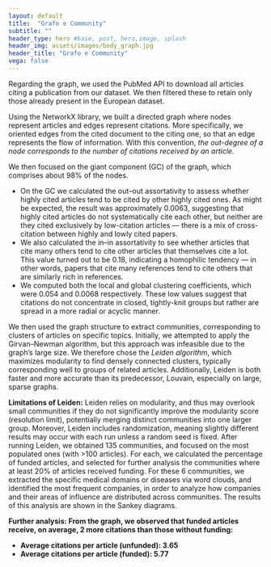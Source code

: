 ```yaml
---
layout: default
title:  "Grafo e Community"
subtitle: ""
header_type: hero #base, post, hero,image, splash
header_img: assets/images/body_graph.jpg
header_title: "Grafo e Community"
vega: false
---
```

Regarding the graph, we used the PubMed API to download all articles citing a publication from our dataset. We then filtered these to retain only those already present in the European dataset.

Using the NetworkX library, we built a directed graph where nodes represent articles and edges represent citations. More specifically, we oriented edges from the cited document to the citing one, so that an edge represents the flow of information. With this convention, *the out-degree of a node corresponds to the number of citations received by an article.*


We then focused on the giant component (GC) of the graph, which comprises about 98% of the nodes. 

<ul>
  <li> On the GC we calculated the out–out assortativity to assess whether highly cited articles tend to be cited by other highly cited ones. As might be expected, the result was approximately 0.0063, suggesting that highly cited articles do not systematically cite each other, but neither are they cited exclusively by low-citation articles — there is a mix of cross-citation between highly and lowly cited papers.
</li>
  <li>We also calculated the in–in assortativity to see whether articles that cite many others tend to cite other articles that themselves cite a lot. This value turned out to be 0.18, indicating a homophilic tendency — in other words, papers that cite many references tend to cite others that are similarly rich in references.
</li>
  <li>We computed both the local and global clustering coefficients, which were 0.054 and 0.0068 respectively. These low values suggest that citations do not concentrate in closed, tightly-knit groups but rather are spread in a more radial or acyclic manner.
</li>
</ul>

We then used the graph structure to extract communities, corresponding to clusters of articles on specific topics. Initially, we attempted to apply the Girvan–Newman algorithm, but this approach was infeasible due to the graph’s large size. We therefore chose the *Leiden algorithm*, which maximizes modularity to find densely connected clusters, typically corresponding well to groups of related articles. Additionally, Leiden is both faster and more accurate than its predecessor, Louvain, especially on large, sparse graphs.
 
<strong>Limitations of Leiden:</strong>
 Leiden relies on modularity, and thus may overlook small communities if they do not significantly improve the modularity score (resolution limit), potentially merging distinct communities into one larger group. Moreover, Leiden includes randomization, meaning slightly different results may occur with each run unless a random seed is fixed.
After running Leiden, we obtained 135 communities, and focused on the most populated ones (with >100 articles). For each, we calculated the percentage of funded articles, and selected for further analysis the communities where at least 20% of articles received funding.
For these 6 communities, we extracted the specific medical domains or diseases via word clouds, and identified the most frequent companies, in order to analyze how companies and their areas of influence are distributed across communities. The results of this analysis are shown in the Sankey diagrams.

<strong>Further analysis:<strong>
From the graph, we observed that funded articles receive, on average, 2 more citations than those without funding:
<ul> <li> Average citations per article (unfunded): 3.65</li>
<li>Average citations per article (funded): 5.77</li>



